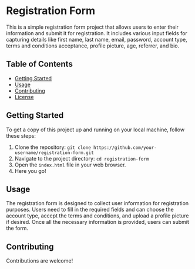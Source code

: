 # Registration Form

This is a simple registration form project that allows users to enter their information and submit it for registration. It includes various input fields for capturing details like first name, last name, email, password, account type, terms and conditions acceptance, profile picture, age, referrer, and bio.

## Table of Contents

- [Getting Started](#getting-started)
- [Usage](#usage)
- [Contributing](#contributing)
- [License](#license)

## Getting Started

To get a copy of this project up and running on your local machine, follow these steps:

1. Clone the repository: `git clone https://github.com/your-username/registration-form.git`
2. Navigate to the project directory: `cd registration-form`
3. Open the `index.html` file in your web browser.
4. Here you go!

## Usage

The registration form is designed to collect user information for registration purposes. Users need to fill in the required fields and can choose the account type, accept the terms and conditions, and upload a profile picture if desired. Once all the necessary information is provided, users can submit the form.

## Contributing

Contributions are welcome!
